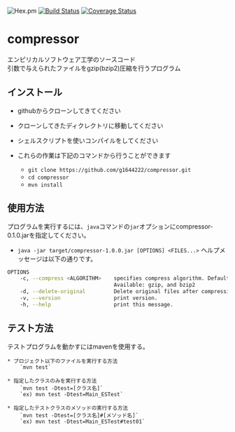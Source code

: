 ![Hex.pm](https://img.shields.io/hexpm/l/Apa)
[![Build Status](https://travis-ci.com/g1644222/compressor.svg?token=xdZ1c89i5sEL5QfrybCz&branch=master)](https://travis-ci.com/g1644222/compressor)
[![Coverage Status](https://coveralls.io/repos/github/g1644222/compressor/badge.svg?branch=master)](https://coveralls.io/github/g1644222/compressor?branch=master)

# compressor
エンピリカルソフトウェア工学のソースコード  
引数で与えられたファイルをgzip(bzip2)圧縮を行うプログラム  

## インストール
* githubからクローンしてきてください
* クローンしてきたディクレクトリに移動してください
* シェルスクリプトを使いコンパイルをしてください  

* これらの作業は下記のコマンドから行うことができます
    * `git clone https://github.com/g1644222/compressor.git`  
    * `cd compressor`
    * `mvn install`

## 使用方法
プログラムを実行するには、`java`コマンドの`jar`オプションにcompressor-0.1.0.jarを指定してください。  
* `java -jar target/compressor-1.0.0.jar [OPTIONS] <FILES...>`
ヘルプメッセージは以下の通りです。
```sh
OPTIONS
    -c, --compress <ALGORITHM>    specifies compress algorithm. Default is `gzip`.
                                  Available: gzip, and bzip2
    -d, --delete-original         Delete original files after compression.
    -v, --version                 print version.
    -h, --help                    print this message.
```

## テスト方法
テストプログラムを動かすにはmavenを使用する。

    * プロジェクト以下のファイルを実行する方法
        `mvn test`

    * 指定したクラスのみを実行する方法
        `mvn test -Dtest=[クラス名]`
        `ex) mvn test -Dtest=Main_ESTest`

    * 指定したテストクラスのメソッドの実行する方法
        `mvn test -Dtest=[クラス名]#[メソッド名]`
        `ex) mvn test -Dtest=Main_ESTest#test01`

<!-- ## アップデート予定
バージョン表示の実装 -->
